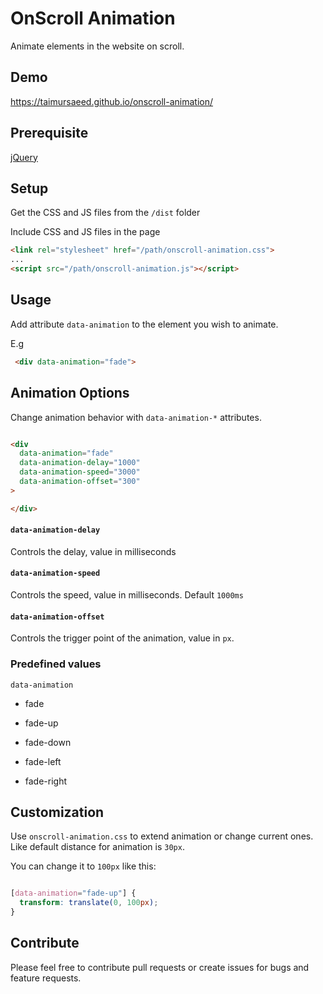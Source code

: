# OnScroll Animation

  

Animate elements in the website on scroll.

  

## Demo

https://taimursaeed.github.io/onscroll-animation/

  

## Prerequisite

[jQuery](https://jquery.com/)

  

## Setup

Get the CSS and JS files from the `/dist` folder

  

Include CSS and JS files in the page

  

```html
<link rel="stylesheet" href="/path/onscroll-animation.css">
...
<script src="/path/onscroll-animation.js"></script>
```

  



  

## Usage

Add attribute `data-animation` to the element you wish to animate.

  

E.g
```html
 <div data-animation="fade">
 ```

  

## Animation Options

  

Change animation behavior with `data-animation-*` attributes.

```html

<div
  data-animation="fade"
  data-animation-delay="1000"
  data-animation-speed="3000"
  data-animation-offset="300"
>

</div>

```

#### `data-animation-delay`

Controls the delay, value in milliseconds

#### `data-animation-speed`

Controls the speed, value in milliseconds. Default `1000ms`

#### `data-animation-offset`

Controls the trigger point of the animation, value in `px`.

  

### Predefined values

`data-animation`

- fade

- fade-up

- fade-down

- fade-left

- fade-right

  

## Customization

Use `onscroll-animation.css` to extend animation or change current ones. Like default distance for animation is `30px`.

You can change it to `100px` like this:

```css

[data-animation="fade-up"] {
  transform: translate(0, 100px);
}

```

  
  

## Contribute

  

Please feel free to contribute pull requests or create issues for bugs and feature requests.
